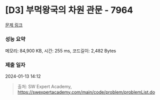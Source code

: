 # [D3] 부먹왕국의 차원 관문 - 7964 

[문제 링크](https://swexpertacademy.com/main/code/problem/problemDetail.do?contestProbId=AWuSgKpqmooDFASy) 

### 성능 요약

메모리: 84,900 KB, 시간: 255 ms, 코드길이: 2,482 Bytes

### 제출 일자

2024-01-13 14:12



> 출처: SW Expert Academy, https://swexpertacademy.com/main/code/problem/problemList.do